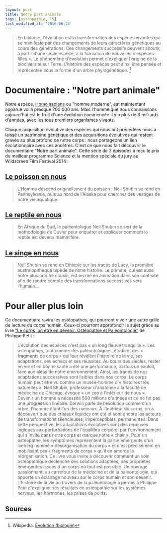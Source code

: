 ```yaml
---
layout: post
title: Notre part animale
tags: [ostéopathie, TV]
last_modified_at: '2016-06-23'
---
```


> En biologie, l'évolution est la transformation des espèces vivantes qui se manifeste par des changements de leurs caractères génétiques au cours des générations. Ces changements successifs peuvent aboutir, à partir d'une seule espèce, à la formation de nouvelles « espèces-filles ». Le phénomène d'évolution permet d'expliquer l'origine de la biodiversité sur Terre. L'histoire des espèces peut ainsi être pensée et représentée sous la forme d'un arbre phylogénétique. [^1]

# Documentaire : "Notre part animale"

Notre espèce, [Homo sapiens](https://fr.wikipedia.org/wiki/Homo_sapiens) ou "homme moderne", est maintentant apparue voilà presque 200 000 ans. Mais l'homme que nous connaissons aujourd'hui est le fruit d'une évolution commencée il y a plus de 3 milliards d'années, avec les tous premiers organismes vivants.

Chaque acquisition évolutive des espèces qui nous ont précédées nous a laissé un patrimoine génétique et des acquisitions évolutives qui restent gravés au plus profond de notre corps : nous partageons un lien évolutionnaire avec ces ancêtres. C'est ce que nous fait découvrir le documentaire "Notre part animale". Cette série de 3 épisodes a reçu le prix du meilleur programme Science et la mention spéciale du jury au Wildscreen Film Festival 2014 :

## [Le poisson en nous](https://web.archive.org/web/20160416125113/http://www.vodeo.tv/documentaire/notre-part-animale-1-3)

> L'Homme descend originellement du poisson : Neil Shubin se rend en Pennsylvanie, puis au nord de l'Alaska pour chercher des vestiges de notre vie aquatique.

## [Le reptile en nous](https://web.archive.org/web/20160416083849/http://www.vodeo.tv/documentaire/notre-part-animale-2-3)

> En Afrique du Sud, le paléontologue Neil Shubin se sert de la méthodologie de Cuvier pour enquêter et expliquer comment le reptile est devenu mammifère.

## [Le singe en nous](https://web.archive.org/web/20160317135047/http://www.vodeo.tv/documentaire/notre-part-animale-3-3)

> Neil Shubin se rend en Ethiopie sur les traces de Lucy, la première australopithèque bipède de notre histoire. Le primate, qui est aussi notre plus proche cousin, est recréé en animation dans son contexte afin de rendre compte des transformations successives vers l'humain...

# Pour aller plus loin

Ce documentaire ravira les ostéopathes, qui pourront y voir une autre grille de lecture du corps humain. Ceux-ci pourront approfondir le sujet grâce au livre ["Le corps, un être en devenir. Ostéopathie et Paléontologie"](https://livre.fnac.com/a7772065/Philippe-Petit-Le-corps-un-etre-en-devenir-Osteopathie-et-Paleontologie) de Philippe Petit :

> L'évolution des espèces n'est pas « un long fleuve tranquille ». Les ostéopathes, tout comme des paléontologues, étudient des « fragments de corps » qui leur révèlent l'histoire de la vie, ses adaptations, ses échecs et ses réussites. Au cours des siècles, rester en vie et en bonne santé a été une performance, parfois un exploit, face aux aléas de notre environnement. Ainsi, les traces de nos adaptations successives sont lisibles dans nos corps. Le corps humain peut être vu comme un musée-homme d'« histoires très naturelles ». Neil Shubin, professeur d'anatomie à la faculté de médecine de Chicago, évoque « un zoo à l'intérieur de nous ». Devenir un homme a nécessité 500 millions d'années et ce ne fut pas une progression linéaire. Darwin parle de l'évolution comme d'un arbre, l'homme étant l'un des rameaux. À l'intérieur du corps, on a découvert que des cristaux liquides ont été et sont encore les acteurs de transformations silencieuses, imperceptibles, permanentes. Dans cette perspective, les adaptations évolutives sont des réponses logiques aux perturbations de l'équilibre corporel par l'environnement qui s'invite dans notre corps et marque notre « chair ». Pour un ostéopathe, les symptômes représentent la partie émergente d'un iceberg nommé « désorganisation du corps » et c'est précisément en mobilisant ces « fragments de corps » qu'il en amorce la réorganisation. Ce livre vous invite à découvrir comment un soin ostéopathique déclenche des solutions adaptées, des propriétés émergentes issues d'un corps où tout est possible. Un ouvrage passionnant, au carrefour de la médecine et de la paléontologie, qui apporte un éclairage nouveau sur le corps humain et son devenir. L'histoire de la vie au travers de la paléontologie a permis à Philippe Petit d'expliquer ses résultats en ostéopathie sur les systèmes nerveux, les hormones, les prises de poids.

## Sources

[^1]: Wikipedia.
      [Évolution (biologie)](https://fr.wikipedia.org/wiki/%C3%89volution_(biologie))
